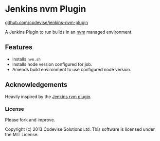 # Jenkins nvm Plugin

[github.com/codevise/jenkins-nvm-plugin](https://github.com/codevise/jenkins-nvm-plugin/)

A Jenkins Plugin to run builds in an [nvm](https://github.com/creationix/nvm) managed environment.

## Features

- Installs `nvm.sh`
- Installs node version configured for job.
- Amends build environment to use configured node version.

## Acknowledgements

Heavily inspired by the [Jenkins rvm plugin](https://github.com/jenkinsci/rvm-plugin).

### License

Please fork and improve.

Copyright (c) 2013 Codevise Solutions Ltd. This software is licensed under the MIT License.
